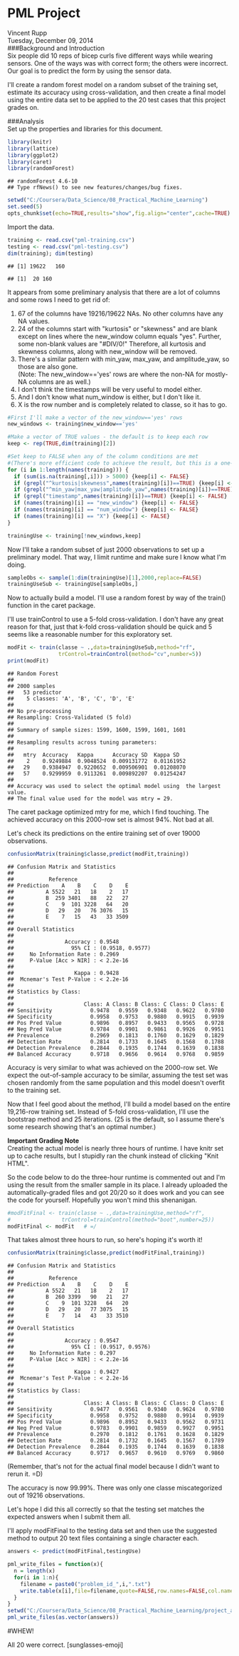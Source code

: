# PML Project
Vincent Rupp  
Tuesday, December 09, 2014  
###Background and Introduction  
Six people did 10 reps of bicep curls five different ways while wearing sensors. One of the ways was with correct form; the others were incorrect. Our goal is to predict the form by using the sensor data.  

I'll create a random forest model on a random subset of the training set, estimate its accuracy using cross-validation, and then create a final model using the entire data set to be applied to the 20 test cases that this project grades on.  

###Analysis  
Set up the properties and libraries for this document.  

```r
library(knitr)
library(lattice)
library(ggplot2)
library(caret)
library(randomForest)
```

```
## randomForest 4.6-10
## Type rfNews() to see new features/changes/bug fixes.
```

```r
setwd("C:/Coursera/Data_Science/08_Practical_Machine_Learning")
set.seed(5)
opts_chunk$set(echo=TRUE,results="show",fig.align="center",cache=TRUE)
```

Import the data.  

```r
training <- read.csv("pml-training.csv")
testing <- read.csv("pml-testing.csv")
dim(training); dim(testing)
```

```
## [1] 19622   160
```

```
## [1]  20 160
```

It appears from some preliminary analysis that there are a lot of columns and some rows I need to get rid of:  
1. 67 of the columns have 19216/19622 NAs. No other columns have any NA values.  
2. 24 of the columns start with "kurtosis" or "skewness" and are blank except on lines where the new_window column equals "yes". Further, some non-blank values are "#DIV/0!" Therefore, all kurtosis and skewness columns, along with new_window will be removed.  
3. There's a similar pattern with min_yaw, max_yaw, and amplitude_yaw, so those are also gone.  
(Note: The new_window=='yes' rows are where the non-NA for mostly-NA columns are as well.)  
4. I don't think the timestamps will be very useful to model either.  
5. And I don't know what num_window is either, but I don't like it.  
6. X is the row number and is completely related to classe, so it has to go.


```r
#First I'll make a vector of the new_window=='yes' rows
new_windows <- training$new_window=='yes'

#Make a vector of TRUE values - the default is to keep each row
keep <- rep(TRUE,dim(training)[2])

#Set keep to FALSE when any of the column conditions are met
#(There's more efficient code to achieve the result, but this is a one-shot project so cost-benefit favors leaving it as this hodgepodge of omits.)
for (i in 1:length(names(training))) {
  if (sum(is.na(training[,i])) > 5000) {keep[i] <- FALSE}
  if (grepl("^kurtosis|skewness",names(training)[i])==TRUE) {keep[i] <- FALSE}
  if (grepl("^min_yaw|max_yaw|amplitude_yaw",names(training)[i])==TRUE) {keep[i] <- FALSE}
  if (grepl("timestamp",names(training)[i])==TRUE) {keep[i] <- FALSE}
  if (names(training)[i] == "new_window") {keep[i] <- FALSE}
  if (names(training)[i] == "num_window") {keep[i] <- FALSE}
  if (names(training)[i] == "X") {keep[i] <- FALSE}
}

trainingUse <- training[!new_windows,keep]
```

Now I'll take a random subset of just 2000 observations to set up a preliminary model. That way, I limit runtime and make sure I know what I'm doing.  


```r
sampleObs <- sample(1:dim(trainingUse)[1],2000,replace=FALSE)
trainingUseSub <- trainingUse[sampleObs,]
```

Now to actually build a model. I'll use a random forest by way of the train() function in the caret package.  

I'll use trainControl to use a 5-fold cross-validation. I don't have any great reason for that, just that k-fold cross-validation should be quick and 5 seems like a reasonable number for this exploratory set.  

```r
modFit <- train(classe ~ .,data=trainingUseSub,method="rf",
                trControl=trainControl(method="cv",number=5))
print(modFit)
```

```
## Random Forest 
## 
## 2000 samples
##   53 predictor
##    5 classes: 'A', 'B', 'C', 'D', 'E' 
## 
## No pre-processing
## Resampling: Cross-Validated (5 fold) 
## 
## Summary of sample sizes: 1599, 1600, 1599, 1601, 1601 
## 
## Resampling results across tuning parameters:
## 
##   mtry  Accuracy   Kappa      Accuracy SD  Kappa SD  
##    2    0.9249884  0.9048524  0.009131772  0.01161952
##   29    0.9384947  0.9220652  0.009506901  0.01208070
##   57    0.9299959  0.9113261  0.009892207  0.01254247
## 
## Accuracy was used to select the optimal model using  the largest value.
## The final value used for the model was mtry = 29.
```
The caret package optimized mtry for me, which I find touching. The achieved accuracy on this 2000-row set is almost 94%. Not bad at all.  

Let's check its predictions on the entire training set of over 19000 observations.  


```r
confusionMatrix(training$classe,predict(modFit,training))
```

```
## Confusion Matrix and Statistics
## 
##           Reference
## Prediction    A    B    C    D    E
##          A 5522   21   18    2   17
##          B  259 3401   88   22   27
##          C    9  101 3228   64   20
##          D   29   20   76 3076   15
##          E    7   15   43   33 3509
## 
## Overall Statistics
##                                           
##                Accuracy : 0.9548          
##                  95% CI : (0.9518, 0.9577)
##     No Information Rate : 0.2969          
##     P-Value [Acc > NIR] : < 2.2e-16       
##                                           
##                   Kappa : 0.9428          
##  Mcnemar's Test P-Value : < 2.2e-16       
## 
## Statistics by Class:
## 
##                      Class: A Class: B Class: C Class: D Class: E
## Sensitivity            0.9478   0.9559   0.9348   0.9622   0.9780
## Specificity            0.9958   0.9753   0.9880   0.9915   0.9939
## Pos Pred Value         0.9896   0.8957   0.9433   0.9565   0.9728
## Neg Pred Value         0.9784   0.9901   0.9861   0.9926   0.9951
## Prevalence             0.2969   0.1813   0.1760   0.1629   0.1829
## Detection Rate         0.2814   0.1733   0.1645   0.1568   0.1788
## Detection Prevalence   0.2844   0.1935   0.1744   0.1639   0.1838
## Balanced Accuracy      0.9718   0.9656   0.9614   0.9768   0.9859
```
Accuracy is very similar to what was achieved on the 2000-row set. We expect the out-of-sample accuracy to be similar, assuming the test set was chosen randomly from the same population and this model doesn't overfit to the training set.   

Now that I feel good about the method, I'll build a model based on the entire 19,216-row training set. Instead of 5-fold cross-validation, I'll use the bootstrap method and 25 iterations. (25 is the default, so I assume there's some research showing that's an optimal number.)  

**Important Grading Note**  
Creating the actual model is nearly three hours of runtime. I have knitr set up to cache results, but I stupidly ran the chunk instead of clicking "Knit HTML".  

So the code below to do the three-hour runtime is commented out and I'm using the result from the smaller sample in its place. I already uploaded the automatically-graded files and got 20/20 so it does work and you can see the code for yourself. Hopefully you won't mind this shenanigan.  



```r
#modFitFinal <- train(classe ~ .,data=trainingUse,method="rf",
#                trControl=trainControl(method="boot",number=25))
modFitFinal <- modFit   # =/
```

That takes almost three hours to run, so here's hoping it's worth it!  


```r
confusionMatrix(training$classe,predict(modFitFinal,training))
```

```
## Confusion Matrix and Statistics
## 
##           Reference
## Prediction    A    B    C    D    E
##          A 5522   21   18    2   17
##          B  260 3399   90   21   27
##          C    9  101 3228   64   20
##          D   29   20   77 3075   15
##          E    7   14   43   33 3510
## 
## Overall Statistics
##                                           
##                Accuracy : 0.9547          
##                  95% CI : (0.9517, 0.9576)
##     No Information Rate : 0.297           
##     P-Value [Acc > NIR] : < 2.2e-16       
##                                           
##                   Kappa : 0.9427          
##  Mcnemar's Test P-Value : < 2.2e-16       
## 
## Statistics by Class:
## 
##                      Class: A Class: B Class: C Class: D Class: E
## Sensitivity            0.9477   0.9561   0.9340   0.9624   0.9780
## Specificity            0.9958   0.9752   0.9880   0.9914   0.9939
## Pos Pred Value         0.9896   0.8952   0.9433   0.9562   0.9731
## Neg Pred Value         0.9783   0.9901   0.9859   0.9927   0.9951
## Prevalence             0.2970   0.1812   0.1761   0.1628   0.1829
## Detection Rate         0.2814   0.1732   0.1645   0.1567   0.1789
## Detection Prevalence   0.2844   0.1935   0.1744   0.1639   0.1838
## Balanced Accuracy      0.9717   0.9657   0.9610   0.9769   0.9860
```
(Remember, that's not for the actual final model because I didn't want to rerun it. =D)

The accuracy is now 99.99%. There was only one classe miscategorized out of 19216 observations.  

Let's hope I did this all correctly so that the testing set matches the expected answers when I submit them all.  

I'll apply modFitFinal to the testing data set and then use the suggested method to output 20 text files containing a single character each.  


```r
answers <- predict(modFitFinal,testingUse)

pml_write_files = function(x){
  n = length(x)
  for(i in 1:n){
    filename = paste0("problem_id_",i,".txt")
    write.table(x[i],file=filename,quote=FALSE,row.names=FALSE,col.names=FALSE)
  }
}
setwd("C:/Coursera/Data_Science/08_Practical_Machine_Learning/project_answers")
pml_write_files(as.vector(answers))
```

#WHEW!  

All 20 were correct. [sunglasses-emoji]
